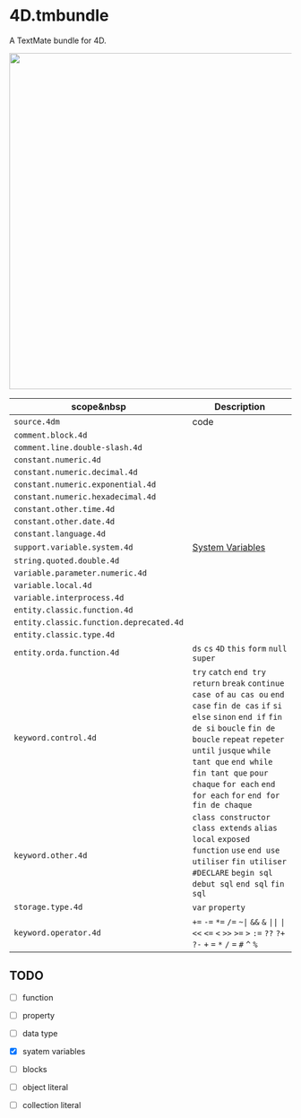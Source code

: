 # 4D.tmbundle
A TextMate bundle for 4D.

<img src="https://github.com/user-attachments/assets/c9073aa9-1202-4dbc-a873-fa9a9e870334" width=600 height=auto />

|scope&nbsp|Description|
|-|-|
|`source.4dm`|code|
|`comment.block.4d`||
|`comment.line.double-slash.4d`||
|`constant.numeric.4d`||
|`constant.numeric.decimal.4d`||
|`constant.numeric.exponential.4d`||
|`constant.numeric.hexadecimal.4d`||
|`constant.other.time.4d`||
|`constant.other.date.4d`||
|`constant.language.4d`||
|`support.variable.system.4d`|[System Variables](https://developer.4d.com/docs/Concepts/variables#system-variables)|
|`string.quoted.double.4d`||
|`variable.parameter.numeric.4d`||
|`variable.local.4d`||
|`variable.interprocess.4d`||
|`entity.classic.function.4d`||
|`entity.classic.function.deprecated.4d`||
|`entity.classic.type.4d`||
|`entity.orda.function.4d`|`ds` `cs` `4D` `this` `form` `null` `super`|
|`keyword.control.4d`|`try` `catch` `end try` `return` `break` `continue` `case of` `au cas ou` `end case` `fin de cas` `if` `si` `else` `sinon` `end if` `fin de si` `boucle` `fin de boucle` `repeat` `repeter` `until` `jusque` `while` `tant que` `end while` `fin tant que` `pour chaque` `for each` `end for each` `for` `end for` `fin de chaque`|
|`keyword.other.4d`|`class constructor` `class extends` `alias` `local` `exposed` `function` `use` `end use` `utiliser` `fin utiliser` `#DECLARE` `begin sql` `debut sql` `end sql` `fin sql`|
|`storage.type.4d`|`var` `property`|
|`keyword.operator.4d`|`+=` `-=` `*=` `/=` `~\|` `&&` `&` `\|\|` `\|` `<<` `<=` `<` `>>` `>=` `>` `:=` `??` `?+` `?-` `+` `=` `*` `/` `=` `#` `^` `%`|

## TODO

- [ ] function
- [ ] property
- [ ] data type
- [x] syatem variables
- [ ] blocks
- [ ] object literal
- [ ] collection literal




